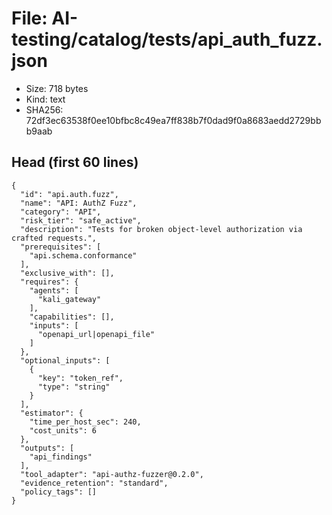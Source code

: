 # File: AI-testing/catalog/tests/api_auth_fuzz.json

- Size: 718 bytes
- Kind: text
- SHA256: 72df3ec63538f0ee10bfbc8c49ea7ff838b7f0dad9f0a8683aedd2729bbb9aab

## Head (first 60 lines)

```
{
  "id": "api.auth.fuzz",
  "name": "API: AuthZ Fuzz",
  "category": "API",
  "risk_tier": "safe_active",
  "description": "Tests for broken object-level authorization via crafted requests.",
  "prerequisites": [
    "api.schema.conformance"
  ],
  "exclusive_with": [],
  "requires": {
    "agents": [
      "kali_gateway"
    ],
    "capabilities": [],
    "inputs": [
      "openapi_url|openapi_file"
    ]
  },
  "optional_inputs": [
    {
      "key": "token_ref",
      "type": "string"
    }
  ],
  "estimator": {
    "time_per_host_sec": 240,
    "cost_units": 6
  },
  "outputs": [
    "api_findings"
  ],
  "tool_adapter": "api-authz-fuzzer@0.2.0",
  "evidence_retention": "standard",
  "policy_tags": []
}
```

